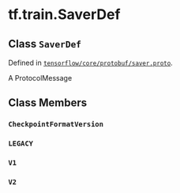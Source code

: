 <div itemscope itemtype="http://developers.google.com/ReferenceObject">
<meta itemprop="name" content="tf.train.SaverDef" />
<meta itemprop="path" content="Stable" />
<meta itemprop="property" content="CheckpointFormatVersion"/>
<meta itemprop="property" content="LEGACY"/>
<meta itemprop="property" content="V1"/>
<meta itemprop="property" content="V2"/>
</div>

# tf.train.SaverDef

## Class `SaverDef`





Defined in [`tensorflow/core/protobuf/saver.proto`](/code/stable/tensorflow/core/protobuf/saver.proto).

A ProtocolMessage

## Class Members

<h3 id="CheckpointFormatVersion"><code>CheckpointFormatVersion</code></h3>

<h3 id="LEGACY"><code>LEGACY</code></h3>

<h3 id="V1"><code>V1</code></h3>

<h3 id="V2"><code>V2</code></h3>

